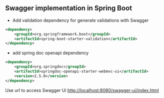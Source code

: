 ## Swagger implementation in Spring Boot ##

* Add validation dependency for generate validations with Swagger

```xml
<dependency>
    <groupId>org.springframework.boot</groupId>
    <artifactId>spring-boot-starter-validation</artifactId>
</dependency>
```
* add spring doc openapi dependency

```xml
<dependency>
    <groupId>org.springdoc</groupId>
    <artifactId>springdoc-openapi-starter-webmvc-ui</artifactId>
    <version>2.5.0</version>
</dependency>
```

Use url to access Swagger Ui [http://localhost:8080/swagger-ui/index.html](http://localhost:8080/swagger-ui/index.html)
